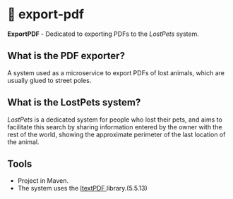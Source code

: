 # :scroll: export-pdf

<strong> ExportPDF </strong> - Dedicated to exporting PDFs to the *LostPets* system.

## What is the PDF exporter?

A system used as a microservice to export PDFs of lost animals, which are usually glued to street poles.

## What is the LostPets system?

*LostPets* is a dedicated system for people who lost their pets, and aims to facilitate this search by sharing information entered by the owner with the rest of the world, showing the approximate perimeter of the last location of the animal.

## Tools

- Project in Maven.
- The system uses the <a href="https://mvnrepository.com/artifact/com.itextpdf/itextpdf"> ItextPDF </a> library.(5.5.13)
